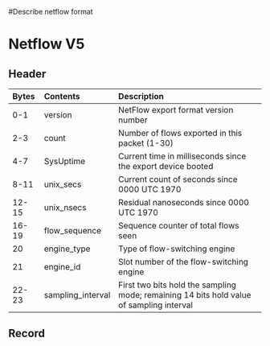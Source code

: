 #Describe netflow format

# Netflow V5 #

## Header ##

| Bytes | Contents | Description |
|:------|:---------|:------------|
| 0-1   | version  | NetFlow export format version number |
| 2-3   | count    | Number of flows exported in this packet (1-30) |
| 4-7   | SysUptime | Current time in milliseconds since the export device booted |
| 8-11  |unix\_secs|Current count of seconds since 0000 UTC 1970|
|12-15  |unix\_nsecs|Residual nanoseconds since 0000 UTC 1970|
|16-19  |flow\_sequence|Sequence counter of total flows seen|
|20     |engine\_type|Type of flow-switching engine|
|21     |engine\_id|Slot number of the flow-switching engine|
|22-23  |sampling\_interval|First two bits hold the sampling mode; remaining 14 bits hold value of sampling interval|

## Record ##